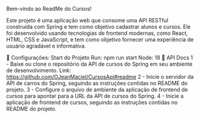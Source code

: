 Bem-vindo ao ReadMe do Cursos!

Este projeto é uma aplicação web que consome uma API RESTful construída com Spring e tem como objetivo cadastrar alunos e cursos. Ele foi desenvolvido usando tecnologias de frontend modernas, como React, HTML, CSS e JavaScript, e tem como objetivo fornecer uma experiência de usuário agradável e informativa.

📝 Configurações: Start do Projeto
Run: npm run start
Node: 18
🚦 API Docs
1 - Baixe ou clone o repositório da API de cursos do Spring em seu ambiente de desenvolvimento. Link: https://github.com/OJeanMaciel/CursosApi#readme
2 - Inicie o servidor da API de carros do Spring, seguindo as instruções contidas no README do projeto.
3 - Configure o arquivo de ambiente da aplicação de frontend de cursos para apontar para a URL da API de cursos do Spring.
4 - Inicie a aplicação de frontend de cursos, seguindo as instruções contidas no README do projeto.